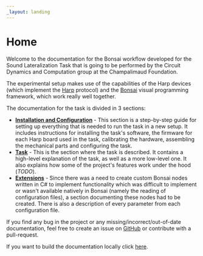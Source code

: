 ```yaml
---
_layout: landing
---
```


# Home

Welcome to the documentation for the Bonsai workflow developed for the Sound Lateralization Task that is going to be performed by the Circuit Dynamics and Computation group at the Champalimaud Foundation.

The experimental setup makes use of the capabilities of the Harp devices (which implement the [Harp](https://harp-tech.org/) protocol) and the [Bonsai](https://bonsai-rx.org/) visual programming framework, which work really well together. 

The documentation for the task is divided in 3 sections:
- **[Installation and Configuration](./installation/software.md)** - This section is a step-by-step guide for setting up everything that is needed to run the task in a new setup. It includes instructions for installing the task's software, the firmware for each Harp board used in the task, calibrating the hardware, assembling the mechanical parts and configuring the task.
- **[Task](./articles/introduction.md)** - This is the section where the task is described. It contains a high-level explanation of the task, as well as a more low-level one. It also explains how some of the project's features work under the hood (_TODO_).
- **[Extensions](./api/Extensions.yml)** - Since there was a need to create custom Bonsai nodes written in C# to implement functionality which was difficult to implement or wasn't available natively in Bonsai (namely the reading of configuration files), a section documenting these nodes had to be created. There is also a description of every parameter from each configuration file.

If you find any bug in the project or any missing/incorrect/out-of-date documentation, feel free to create an issue on [GitHub](https://github.com/fchampalimaud/CDC.SoundLateralizationTask) or contribute with a pull-request.

If you want to build the documentation locally click [here](./documentation.md).